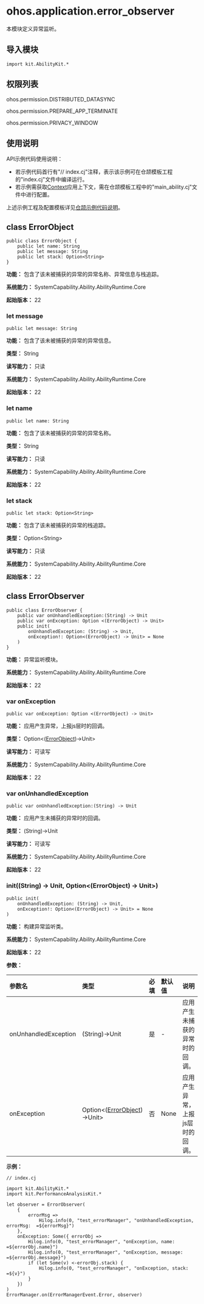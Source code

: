 # ohos.application.error_observer

本模块定义异常监听。

## 导入模块

```cangjie
import kit.AbilityKit.*
```

## 权限列表

ohos.permission.DISTRIBUTED_DATASYNC

ohos.permission.PREPARE_APP_TERMINATE

ohos.permission.PRIVACY_WINDOW

## 使用说明

API示例代码使用说明：

- 若示例代码首行有"// index.cj"注释，表示该示例可在仓颉模板工程的"index.cj"文件中编译运行。
- 若示例需获取[Context](./cj-apis-app-ability-ui_ability.md#class-context)应用上下文，需在仓颉模板工程中的"main_ability.cj"文件中进行配置。

上述示例工程及配置模板详见[仓颉示例代码说明](../../cj-development-intro.md#仓颉示例代码说明)。

## class ErrorObject

```cangjie
public class ErrorObject {
    public let name: String
    public let message: String
    public let stack: Option<String>
}
```

**功能：** 包含了该未被捕获的异常的异常名称、异常信息与栈追踪。

**系统能力：** SystemCapability.Ability.AbilityRuntime.Core

**起始版本：** 22

### let message

```cangjie
public let message: String
```

**功能：** 包含了该未被捕获的异常的异常信息。

**类型：** String

**读写能力：** 只读

**系统能力：** SystemCapability.Ability.AbilityRuntime.Core

**起始版本：** 22

### let name

```cangjie
public let name: String
```

**功能：** 包含了该未被捕获的异常的异常名称。

**类型：** String

**读写能力：** 只读

**系统能力：** SystemCapability.Ability.AbilityRuntime.Core

**起始版本：** 22

### let stack

```cangjie
public let stack: Option<String>
```

**功能：** 包含了该未被捕获的异常的栈追踪。

**类型：** Option\<String>

**读写能力：** 只读

**系统能力：** SystemCapability.Ability.AbilityRuntime.Core

**起始版本：** 22

## class ErrorObserver

```cangjie
public class ErrorObserver {
    public var onUnhandledException:(String) -> Unit
    public var onException: Option <(ErrorObject) -> Unit>
    public init(
        onUnhandledException: (String) -> Unit,
        onException!: Option<(ErrorObject) -> Unit> = None
    )
}
```

**功能：** 异常监听模块。

**系统能力：** SystemCapability.Ability.AbilityRuntime.Core

**起始版本：** 22

### var onException

```cangjie
public var onException: Option <(ErrorObject) -> Unit>
```

**功能：** 应用产生异常，上报js层时的回调。

**类型：** Option\<([ErrorObject](#class-errorobject))->Unit>

**读写能力：** 可读写

**系统能力：** SystemCapability.Ability.AbilityRuntime.Core

**起始版本：** 22

### var onUnhandledException

```cangjie
public var onUnhandledException:(String) -> Unit
```

**功能：** 应用产生未捕获的异常时的回调。

**类型：** (String)->Unit

**读写能力：** 可读写

**系统能力：** SystemCapability.Ability.AbilityRuntime.Core

**起始版本：** 22

### init((String) -> Unit, Option\<(ErrorObject) -> Unit>)

```cangjie
public init(
    onUnhandledException: (String) -> Unit,
    onException!: Option<(ErrorObject) -> Unit> = None
)
```

**功能：** 构建异常监听类。

**系统能力：** SystemCapability.Ability.AbilityRuntime.Core

**起始版本：** 22

**参数：**

|参数名|类型|必填|默认值|说明|
|:---|:---|:---|:---|:---|
|onUnhandledException|(String)->Unit|是|-|应用产生未捕获的异常时的回调。|
|onException|Option\<([ErrorObject](#class-errorobject))->Unit>|否|None|应用产生异常，上报js层时的回调。|

**示例：**

<!-- compile -->

```cangjie
// index.cj

import kit.AbilityKit.*
import kit.PerformanceAnalysisKit.*

let observer = ErrorObserver(
    {
        errorMsg =>
            Hilog.info(0, "test_errorManager", "onUnhandledException, errorMsg:  =${errorMsg}")
    },
    onException: Some({ errorObj =>
        Hilog.info(0, "test_errorManager", "onException, name:   =${errorObj.name}")
        Hilog.info(0, "test_errorManager", "onException, message:   =${errorObj.message}")
        if (let Some(v) <-errorObj.stack) {
            Hilog.info(0, "test_errorManager", "onException, stack:    =${v}")
        }
    })
)
ErrorManager.on(ErrorManagerEvent.Error, observer)
```
